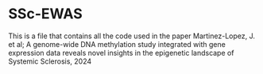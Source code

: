 # SSc-EWAS
This is a file that contains all the code used in the paper Martinez-Lopez, J. et al; A genome-wide DNA methylation study integrated with gene expression data reveals novel insights in the epigenetic landscape of Systemic Sclerosis, 2024 
